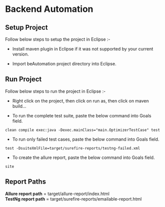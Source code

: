 

# Backend Automation  


## Setup Project


Follow below steps to setup the project in Eclipse :-

* Install maven plugin in Eclipse if it was not supported by your current version.


* Import beAutomation project directory into Eclipse.


## Run Project

Follow below steps to run the project in Eclipse :-

* Right click on the project, then click on run as, then click on maven build...

* To run the complete test suite, paste the below command into Goals field.

 ```
 clean compile exec:java -Dexec.mainClass="main.OptimizerTestCase" test
 ```


* To run only failed test cases, paste the below command into Goals field.

```
test -DsuiteXmlFile=target/surefire-reports/testng-failed.xml
```


* To create the allure report, paste the below command into Goals field.

```
site
```

## Report Paths

**Allure report path** = target/allure-report/index.html  
**TestNg report path** = target/surefire-reports/emailable-report.html

